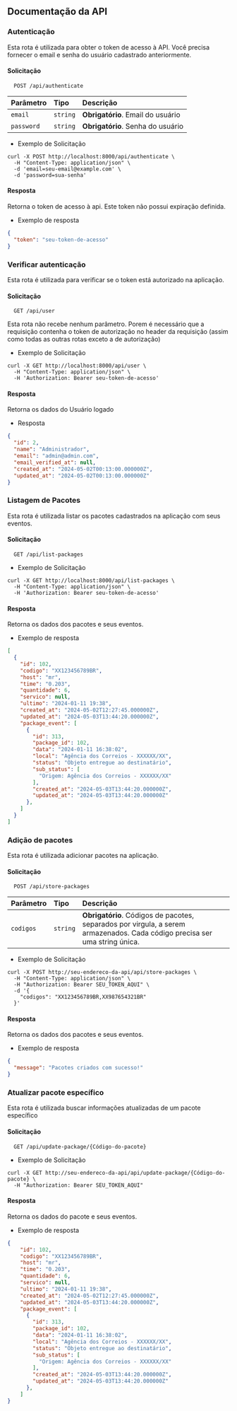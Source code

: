 ## Documentação da API

### Autenticação
Esta rota é utilizada para obter o token de acesso à API. Você precisa fornecer o email e senha do usuário cadastrado anteriormente.

#### Solicitação

```http
  POST /api/authenticate
```

| Parâmetro   | Tipo       | Descrição                           |
| :---------- | :--------- | :---------------------------------- |
| `email` | `string` | **Obrigatório**. Email do usuário |
| `password` | `string` | **Obrigatório**. Senha do usuário |

- Exemplo de Solicitação
```http
curl -X POST http://localhost:8000/api/authenticate \
  -H "Content-Type: application/json" \
  -d 'email=seu-email@example.com' \
  -d 'password=sua-senha' 
```

#### Resposta

Retorna o token de acesso à api. Este token não possui expiração definida.
- Exemplo de resposta

```Json
{
  "token": "seu-token-de-acesso"
}
```

### Verificar autenticação
Esta rota é utilizada para verificar se o token está autorizado na aplicação.

#### Solicitação

```http
  GET /api/user
```

Esta rota não recebe nenhum parâmetro. Porem é necessário que a requisição contenha o token de autorização no header da requisição (assim como todas as outras rotas exceto a de autorização)

- Exemplo de Solicitação
```http
curl -X GET http://localhost:8000/api/user \
  -H "Content-Type: application/json" \
  -H 'Authorization: Bearer seu-token-de-acesso'
```

#### Resposta

Retorna os dados do Usuário logado
- Resposta

```Json
{
  "id": 2,
  "name": "Administrador",
  "email": "admin@admin.com",
  "email_verified_at": null,
  "created_at": "2024-05-02T00:13:00.000000Z",
  "updated_at": "2024-05-02T00:13:00.000000Z"
}
```

### Listagem de Pacotes
Esta rota é utilizada listar os pacotes cadastrados na aplicação com seus eventos.

#### Solicitação

```http
  GET /api/list-packages
```

- Exemplo de Solicitação
```http
curl -X GET http://localhost:8000/api/list-packages \
  -H "Content-Type: application/json" \
  -H 'Authorization: Bearer seu-token-de-acesso'
```

#### Resposta

Retorna os dados dos pacotes e seus eventos.
- Exemplo de resposta

```Json
[
  {
    "id": 102,
    "codigo": "XX123456789BR",
    "host": "mr",
    "time": "0.203",
    "quantidade": 6,
    "servico": null,
    "ultimo": "2024-01-11 19:38",
    "created_at": "2024-05-02T12:27:45.000000Z",
    "updated_at": "2024-05-03T13:44:20.000000Z",
    "package_event": [
      {
        "id": 313,
        "package_id": 102,
        "data": "2024-01-11 16:38:02",
        "local": "Agência dos Correios - XXXXXX/XX",
        "status": "Objeto entregue ao destinatário",
        "sub_status": [
          "Origem: Agência dos Correios - XXXXXX/XX"
        ],
        "created_at": "2024-05-03T13:44:20.000000Z",
        "updated_at": "2024-05-03T13:44:20.000000Z"
      },
    ]
  }
]
```

### Adição de pacotes
Esta rota é utilizada adicionar pacotes na aplicação.

#### Solicitação

```http
  POST /api/store-packages
```

| Parâmetro   | Tipo       | Descrição                           |
| :---------- | :--------- | :---------------------------------- |
| `codigos` | `string` | **Obrigatório**. Códigos de pacotes, separados por virgula, a serem armazenados. Cada código precisa ser uma string única. |

- Exemplo de Solicitação
```http
curl -X POST http://seu-endereco-da-api/api/store-packages \
  -H "Content-Type: application/json" \
  -H "Authorization: Bearer SEU_TOKEN_AQUI" \
  -d '{
    "codigos": "XX123456789BR,XX987654321BR"
  }'
```

#### Resposta

Retorna os dados dos pacotes e seus eventos.
- Exemplo de resposta

```Json
{
  "message": "Pacotes criados com sucesso!"
}
```

### Atualizar pacote específico
Esta rota é utilizada buscar informações atualizadas de um pacote específico

#### Solicitação

```http
  GET /api/update-package/{Código-do-pacote}
```

- Exemplo de Solicitação
```http
curl -X GET http://seu-endereco-da-api/api/update-package/{Código-do-pacote} \
  -H "Authorization: Bearer SEU_TOKEN_AQUI"
```

#### Resposta

Retorna os dados do pacote e seus eventos.
- Exemplo de resposta

```Json
{
    "id": 102,
    "codigo": "XX123456789BR",
    "host": "mr",
    "time": "0.203",
    "quantidade": 6,
    "servico": null,
    "ultimo": "2024-01-11 19:38",
    "created_at": "2024-05-02T12:27:45.000000Z",
    "updated_at": "2024-05-03T13:44:20.000000Z",
    "package_event": [
      {
        "id": 313,
        "package_id": 102,
        "data": "2024-01-11 16:38:02",
        "local": "Agência dos Correios - XXXXXX/XX",
        "status": "Objeto entregue ao destinatário",
        "sub_status": [
          "Origem: Agência dos Correios - XXXXXX/XX"
        ],
        "created_at": "2024-05-03T13:44:20.000000Z",
        "updated_at": "2024-05-03T13:44:20.000000Z"
      },
    ]
}
```